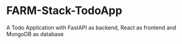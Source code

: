# FARM-Stack-TodoApp
A Todo Application with FastAPI as backend, React as frontend and MongoDB as database
